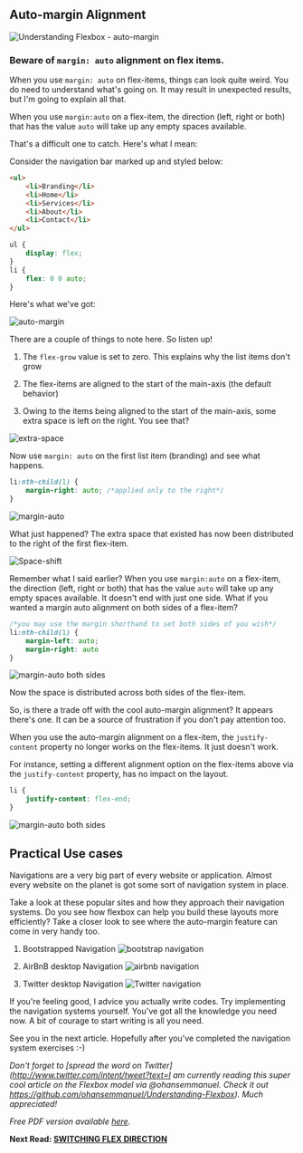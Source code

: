 ## Auto-margin Alignment

![Understanding Flexbox - auto-margin](http://i.imgur.com/bipZFFi.jpg)

### Beware of ```margin: auto```  alignment on flex items.
When you use ```margin: auto``` on flex-items, things can look quite weird. You do need to understand what's going on. It may result in unexpected results, but I'm going to explain all that.

When you use ```margin:auto``` on a flex-item, the direction (left, right or both) that has the value 	```auto``` will take up any empty spaces available.

That's a difficult one to catch. Here's what I mean:

Consider the navigation bar marked up and styled below:

```html
<ul>
	<li>Branding</li>
	<li>Home</li>
	<li>Services</li>
	<li>About</li>
	<li>Contact</li>
</ul>
```

```css
ul {
	display: flex;
}
li {
	flex: 0 0 auto;
}
```

Here's what we've got:

![auto-margin](http://i.imgur.com/4KPx8EL.png)

There are a couple of things to note here. So listen up!

1. The ```flex-grow``` value is set to zero. This explains why the list items don't grow

2. The flex-items are aligned to the start of the main-axis (the default behavior)

3. Owing to the items being aligned to the start of the main-axis, some extra space is left on the right. You see that?

![extra-space](http://i.imgur.com/WrqMnjo.jpg)


Now use `margin: auto` on the first list item (branding) and see what happens.

```css
li:nth-child(1) {
	margin-right: auto; /*applied only to the right*/
}
```

![margin-auto](http://i.imgur.com/KyV88wg.png)

What just happened? The extra space that existed has now been distributed to the right of the first flex-item.

![Space-shift](http://i.imgur.com/0FaVqUi.jpg)

Remember what I said earlier? When you use ```margin:auto``` on a flex-item, the direction (left, right or both) that has the value 	```auto``` will take up any empty spaces available.
It doesn't end with just one side. What if you wanted a margin auto alignment on both sides of a flex-item?


```css
/*you may use the margin shorthand to set both sides of you wish*/
li:nth-child(1) {
	margin-left: auto;
	margin-right: auto
}
```

![margin-auto both sides](http://i.imgur.com/9RF3uSj.png)

Now the space is distributed across both sides of the flex-item.

So, is there a trade off with the cool auto-margin alignment? It appears there's one. It can be a source of frustration if you don't pay attention too.

When you use the auto-margin alignment on a flex-item, the `justify-content` property no longer works on the flex-items. It just doesn't work.

For instance, setting a different alignment option on the flex-items above via the `justify-content` property, has no impact on the layout.

```css
li {
	justify-content: flex-end;
}
```

![margin-auto both sides](http://i.imgur.com/9RF3uSj.png)

## Practical Use cases
Navigations are a very big part of every website or application. Almost every website on the planet is got some sort of navigation system in place.

Take a look at these popular sites and how they approach their navigation systems. Do you see how flexbox can help you build these layouts more efficiently? Take a closer look to see where the auto-margin feature can come in very handy too.



1. Bootstrapped Navigation
![bootstrap navigation](http://image.prntscr.com/image/6ae2053426f7429c805c4bb61d14b775.png)

2. AirBnB desktop Navigation
![airbnb navigation](http://image.prntscr.com/image/6d43b429050f4548969295cd1fd6568f.png)

3. Twitter desktop Navigation
![Twitter navigation](http://image.prntscr.com/image/1b04d1a0ab92450c926b1ed0eea54cb5.png)

If you're feeling good, I advice you actually write codes. Try implementing the navigation systems yourself. You've got all the knowledge you need now. A bit of courage to start writing is all you need.


See you in the next article. Hopefully after you've completed the navigation system exercises :-)

_Don't forget to [spread the word on Twitter](http://www.twitter.com/intent/tweet?text=I am currently reading this super cool article on the Flexbox model via @ohansemmanuel. Check it out https://github.com/ohansemmanuel/Understanding-Flexbox). Much appreciated!_  

_Free PDF version available [here](bit.ly/und_f)._

**Next Read: [SWITCHING FLEX DIRECTION](https://github.com/ohansemmanuel/Understanding-Flexbox/blob/master/06.%20Switching%20Flex%20direction/readme.md)**
